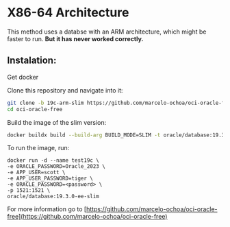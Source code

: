 # X86-64 Architecture

This method uses a databse with an ARM architecture, which might be faster to run.
**But it has never worked correctly.**

## Instalation:
Get docker

Clone this repository and navigate into it:
```sh
git clone -b 19c-arm-slim https://github.com/marcelo-ochoa/oci-oracle-free 
cd oci-oracle-free
```

Build the image of the slim version:
```sh
docker buildx build --build-arg BUILD_MODE=SLIM -t oracle/database:19.3.0-ee-slim -f Dockerfile.193 .
```

To run the image, run:
```
docker run -d --name test19c \
-e ORACLE_PASSWORD=Oracle_2023 \
-e APP_USER=scott \
-e APP_USER_PASSWORD=tiger \
-e ORACLE_PASSWORD=<password> \
-p 1521:1521 \
oracle/database:19.3.0-ee-slim
```



For more information go to [https://github.com/marcelo-ochoa/oci-oracle-free](https://github.com/marcelo-ochoa/oci-oracle-free)
